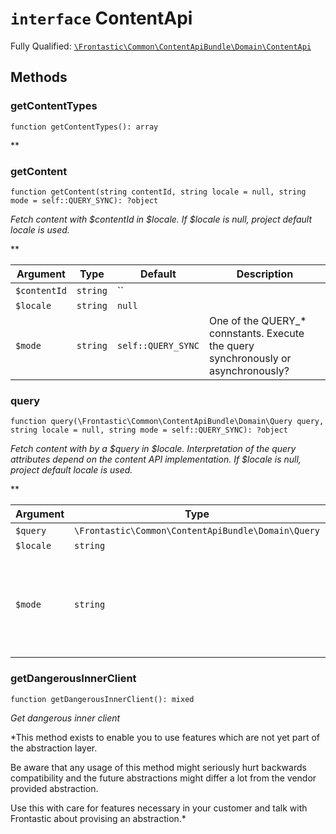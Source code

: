 # `interface`  ContentApi

Fully Qualified: [`\Frontastic\Common\ContentApiBundle\Domain\ContentApi`](../../../../src/php/ContentApiBundle/Domain/ContentApi.php)




## Methods

### getContentTypes

`function getContentTypes(): array`




**


### getContent

`function getContent(string contentId, string locale = null, string mode = self::QUERY_SYNC): ?object`


*Fetch content with $contentId in $locale. If $locale is null, project default locale is used.*

**

Argument|Type|Default|Description
--------|----|-------|-----------
`$contentId`|`string`|``|
`$locale`|`string`|`null`|
`$mode`|`string`|`self::QUERY_SYNC`|One of the QUERY_* connstants. Execute the query synchronously or asynchronously?

### query

`function query(\Frontastic\Common\ContentApiBundle\Domain\Query query, string locale = null, string mode = self::QUERY_SYNC): ?object`


*Fetch content with by a $query in $locale. Interpretation of the query
attributes depend on the content API implementation. If $locale is null,
project default locale is used.*

**

Argument|Type|Default|Description
--------|----|-------|-----------
`$query`|`\Frontastic\Common\ContentApiBundle\Domain\Query`|``|
`$locale`|`string`|`null`|
`$mode`|`string`|`self::QUERY_SYNC`|One of the QUERY_* connstants. Execute the query synchronously or asynchronously?

### getDangerousInnerClient

`function getDangerousInnerClient(): mixed`


*Get *dangerous* inner client*

*This method exists to enable you to use features which are not yet part
of the abstraction layer.

Be aware that any usage of this method might seriously hurt backwards
compatibility and the future abstractions might differ a lot from the
vendor provided abstraction.

Use this with care for features necessary in your customer and talk with
Frontastic about provising an abstraction.*


